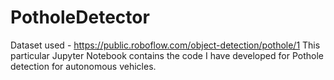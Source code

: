 # PotholeDetector
Dataset used - https://public.roboflow.com/object-detection/pothole/1
This particular Jupyter Notebook contains the code I have developed for Pothole detection for autonomous vehicles.
